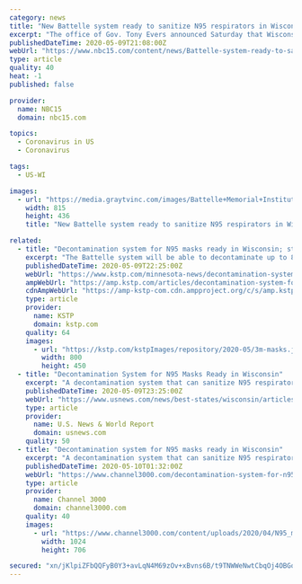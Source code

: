 ```yaml
---
category: news
title: "New Battelle system ready to sanitize N95 respirators in Wisconsin"
excerpt: "The office of Gov. Tony Evers announced Saturday that Wisconsin’s new Battelle Memorial Institute Critical Care Decontamination System is up and running, ready to be used to decontaminate N95 respirators."
publishedDateTime: 2020-05-09T21:08:00Z
webUrl: "https://www.nbc15.com/content/news/Battelle-system-ready-to-sanitize--570340941.html"
type: article
quality: 40
heat: -1
published: false

provider:
  name: NBC15
  domain: nbc15.com

topics:
  - Coronavirus in US
  - Coronavirus

tags:
  - US-WI

images:
  - url: "https://media.graytvinc.com/images/Battelle+Memorial+Institute+Critical+Care+Decontamination+System.JPG"
    width: 815
    height: 436
    title: "New Battelle system ready to sanitize N95 respirators in Wisconsin"

related:
  - title: "Decontamination system for N95 masks ready in Wisconsin; state nears 400 deaths from COVID-19"
    excerpt: "The Battelle system will be able to decontaminate up to 80,000 masks on a daily basis and clean respirators up to 20 times without degrading filtration performance"
    publishedDateTime: 2020-05-09T22:25:00Z
    webUrl: "https://www.kstp.com/minnesota-news/decontamination-system-for-n95-masks-ready-in-wisconsin/5724563/?cat=12196"
    ampWebUrl: "https://amp.kstp.com/articles/decontamination-system-for-n95-masks-ready-in-wisconsin-5724563.html"
    cdnAmpWebUrl: "https://amp-kstp-com.cdn.ampproject.org/c/s/amp.kstp.com/articles/decontamination-system-for-n95-masks-ready-in-wisconsin-5724563.html"
    type: article
    provider:
      name: KSTP
      domain: kstp.com
    quality: 64
    images:
      - url: "https://kstp.com/kstpImages/repository/2020-05/3m-masks.jpg"
        width: 800
        height: 450
  - title: "Decontamination System for N95 Masks Ready in Wisconsin"
    excerpt: "A decontamination system that can sanitize N95 respirator masks worn mainly by healthcare workers is ready for use in Wisconsin."
    publishedDateTime: 2020-05-09T23:25:00Z
    webUrl: "https://www.usnews.com/news/best-states/wisconsin/articles/2020-05-09/nursing-home-groups-leery-about-naming-facilities-with-cases"
    type: article
    provider:
      name: U.S. News & World Report
      domain: usnews.com
    quality: 50
  - title: "Decontamination system for N95 masks ready in Wisconsin"
    excerpt: "A decontamination system that can sanitize N95 respirator masks worn mainly by healthcare workers is ready for use in Wisconsin."
    publishedDateTime: 2020-05-10T01:32:00Z
    webUrl: "https://www.channel3000.com/decontamination-system-for-n95-masks-ready-in-wisconsin/"
    type: article
    provider:
      name: Channel 3000
      domain: channel3000.com
    quality: 40
    images:
      - url: "https://www.channel3000.com/content/uploads/2020/04/N95_mask-1024x706.jpg"
        width: 1024
        height: 706

secured: "xn/jKlpiZFbQQFyB0Y3+avLqN4M69zOv+xBvns6B/t9TNWWeNwtCbqOj4OBGogp4PYKSJzQEm++AtNuV7D3W44G5aRavz7ydP3io3jc3keR+4RXupQFUN8+eADlgUlkQosJavEspfFscjcZAwjsz5L/yrnQhRSKcZGgMrbJZR6nr0gIQEN2KH2wHj/MBRp+DmOZr+QbHCvH23QZnb0JfblGlfqafCEy31SIRRcXvin2Kmm6Vkes8olE5Vbo/b/snnNeRdNJaXFWqeHULo5qfuVnNuDThLiNHoxR/ERe/2Zk7ymun3NaKzQdvvnhF9A5e;jGiALY8MzfOPgKSIsxkIrA=="
---
```



